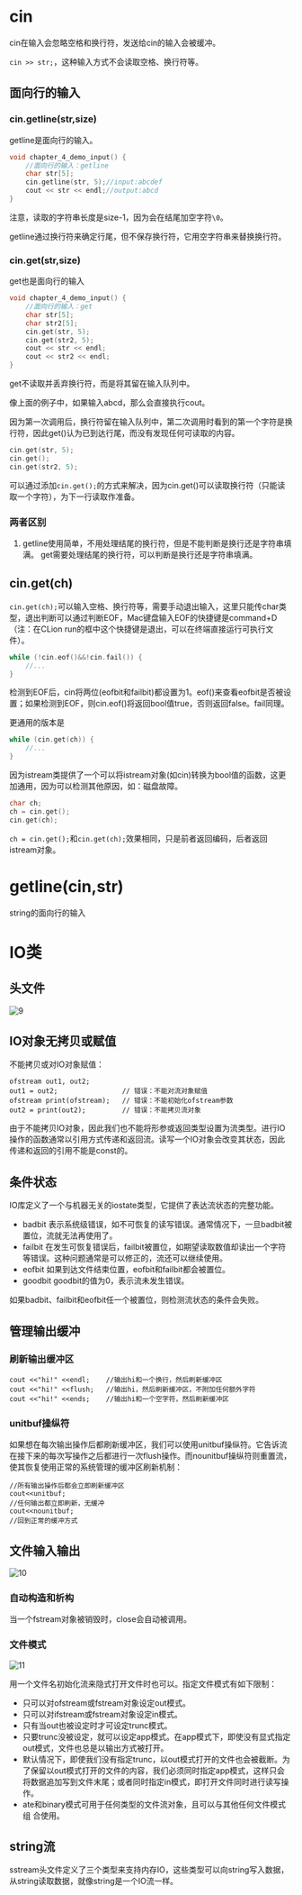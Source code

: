 # cin

cin在输入会忽略空格和换行符，发送给cin的输入会被缓冲。

`cin >> str;`，这种输入方式不会读取空格、换行符等。

## 面向行的输入

### cin.getline(str,size)

getline是面向行的输入。

```cpp
void chapter_4_demo_input() {
    //面向行的输入：getline
    char str[5];
    cin.getline(str, 5);//input:abcdef
    cout << str << endl;//output:abcd
}
```

注意，读取的字符串长度是size-1，因为会在结尾加空字符`\0`。

getline通过换行符来确定行尾，但不保存换行符，它用空字符串来替换换行符。

### cin.get(str,size)

get也是面向行的输入

```cpp
void chapter_4_demo_input() {
    //面向行的输入：get
    char str[5];
    char str2[5];
    cin.get(str, 5);
    cin.get(str2, 5);
    cout << str << endl;
    cout << str2 << endl;
}
```

get不读取并丢弃换行符，而是将其留在输入队列中。

像上面的例子中，如果输入abcd，那么会直接执行cout。

因为第一次调用后，换行符留在输入队列中，第二次调用时看到的第一个字符是换行符，因此get()认为已到达行尾，而没有发现任何可读取的内容。

```cpp
cin.get(str, 5);
cin.get();
cin.get(str2, 5);
```

可以通过添加`cin.get();`的方式来解决，因为cin.get()可以读取换行符（只能读取一个字符），为下一行读取作准备。

### 两者区别

1.  getline使用简单，不用处理结尾的换行符，但是不能判断是换行还是字符串填满。
    get需要处理结尾的换行符，可以判断是换行还是字符串填满。

## cin.get(ch)

`cin.get(ch);`可以输入空格、换行符等，需要手动退出输入，这里只能传char类型，退出判断可以通过判断EOF，Mac键盘输入EOF的快捷键是command+D（注：在CLion run的框中这个快捷键是退出，可以在终端直接运行可执行文件）。

```cpp
while (!cin.eof()&&!cin.fail()) {
    //...
}
```

检测到EOF后，cin将两位(eofbit和failbit)都设置为1。eof()来查看eofbit是否被设置；如果检测到EOF，则cin.eof()将返回bool值true，否则返回false。fail同理。

更通用的版本是

```cpp
while (cin.get(ch)) {
    //...
}
```

因为istream类提供了一个可以将istream对象(如cin)转换为bool值的函数，这更加通用，因为可以检测其他原因，如：磁盘故障。

```cpp
char ch;
ch = cin.get();
cin.get(ch);
```

`ch = cin.get();`和`cin.get(ch);`效果相同，只是前者返回编码，后者返回istream对象。

# getline(cin,str)

string的面向行的输入

# IO类

## 头文件

![9](assets/9.jpg)

## IO对象无拷贝或赋值

不能拷贝或对IO对象赋值：

```
ofstream out1, out2;
out1 = out2;				// 错误：不能对流对象赋值
ofstream print(ofstream);	// 错误：不能初始化ofstream参数
out2 = print(out2);			// 错误：不能拷贝流对象
```

由于不能拷贝IO对象，因此我们也不能将形参或返回类型设置为流类型。进行IO操作的函数通常以引用方式传递和返回流。读写一个IO对象会改变其状态，因此传递和返回的引用不能是const的。

## 条件状态

IO库定义了一个与机器无关的iostate类型，它提供了表达流状态的完整功能。

-   badbit
    表示系统级错误，如不可恢复的读写错误。通常情况下，一旦badbit被置位，流就无法再使用了。
-   failbit
    在发生可恢复错误后，failbit被置位，如期望读取数值却读出一个字符等错误。这种问题通常是可以修正的，流还可以继续使用。
-   eofbit
    如果到达文件结束位置，eofbit和failbit都会被置位。
-   goodbit
    goodbit的值为0，表示流未发生错误。

如果badbit、failbit和eofbit任一个被置位，则检测流状态的条件会失败。

## 管理输出缓冲

### 刷新输出缓冲区

```
cout <<"hi!" <<endl;	//输出hi和一个换行，然后刷新缓冲区
cout <<"hi!" <<flush;	//输出hi，然后刷新缓冲区，不附加任何额外字符
cout <<"hi!" <<ends;	//输出hi和一个空字符，然后刷新缓冲区
```

### unitbuf操纵符

如果想在每次输出操作后都刷新缓冲区，我们可以使用unitbuf操纵符。它告诉流在接下来的每次写操作之后都进行一次flush操作。而nounitbuf操纵符则重置流，使其恢复使用正常的系统管理的缓冲区刷新机制：

```
//所有输出操作后都会立即刷新缓冲区
cout<<unitbuf;
//任何输出都立即刷新，无缓冲
cout<<nounitbuf;
//回到正常的缓冲方式
```

## 文件输入输出

![10](assets/10.jpg)

### 自动构造和析构

当一个fstream对象被销毁时，close会自动被调用。

### 文件模式

![11](assets/11.jpg)

用一个文件名初始化流来隐式打开文件时也可以。指定文件模式有如下限制：

-   只可以对ofstream或fstream对象设定out模式。
-   只可以对ifstream或fstream对象设定in模式。
-   只有当out也被设定时才可设定trunc模式。
-   只要trunc没被设定，就可以设定app模式。在app模式下，即使没有显式指定out模式，文件也总是以输出方式被打开。
-   默认情况下，即使我们没有指定trunc，以out模式打开的文件也会被截断。为了保留以out模式打开的文件的内容，我们必须同时指定app模式，这样只会将数据追加写到文件末尾；或者同时指定in模式，即打开文件同时进行读写操作。
-   ate和binary模式可用于任何类型的文件流对象，且可以与其他任何文件模式组
    合使用。

## string流

sstream头文件定义了三个类型来支持内存IO，这些类型可以向string写入数据，从string读取数据，就像string是一个IO流一样。